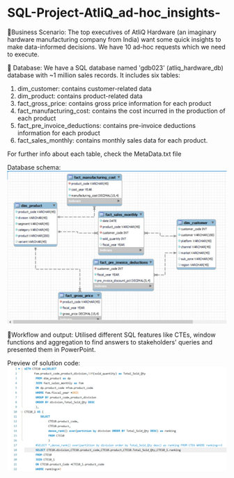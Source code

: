 # SQL-Project-AtliQ_ad-hoc_insights-
🌟Business Scenario: The top executives of AtliQ Hardware (an imaginary hardware manufacturing company from India) want some quick insights to make data-informed decisions. We have 10 ad-hoc requests which we need to execute.

🌟 Database:
We have a SQL database named 'gdb023' (atliq_hardware_db) database with ~1 million sales records. It includes six tables:
1. dim_customer: contains customer-related data
2. dim_product: contains product-related data
3. fact_gross_price: contains gross price information for each product
4. fact_manufacturing_cost: contains the cost incurred in the production of each product
5. fact_pre_invoice_deductions: contains pre-invoice deductions information for each product
6. fact_sales_monthly: contains monthly sales data for each product. 

For further info about each table, check the MetaData.txt file

Database schema:
![Database_schema](https://github.com/BalagoniNuthin/Ad_Hoc_requests_RC4_Codebasics/blob/main/Data/Database_schema.jpg)

🌟Workflow and output: Utilised different SQL features like CTEs, window functions and aggregation to find answers to stakeholders' queries and presented them in PowerPoint.

Preview of solution code:
![10th request](https://github.com/BalagoniNuthin/Ad_Hoc_requests_RC4_Codebasics/blob/main/Data/feature%20request.jpg)
